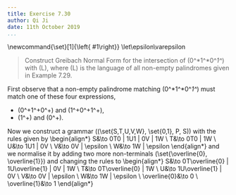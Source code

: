 ```yaml
---
title: Exercise 7.30
author: Qi Ji
date: 11th October 2019
...
```


\newcommand{\set}[1]{\left\{ #1\right\}}
\let\epsilon\varepsilon

> Construct Greibach Normal Form for the intersection of
> \(0^*1^*0^*1^*\) with \(L\),
> where \(L\) is the language of all non-empty palindromes given in Example 7.29.

First observe that a non-empty palindrome matching \(0^*1^*0^*1^*\) must match one of these four expressions,

* \(0^+1^+0^+\) and \(1^+0^+1^+\),
* \(1^+\) and \(0^+\).

Now we construct a grammar \((\set{S,T,U,V,W}, \set{0,1}, P, S)\) with the rules given by
\begin{align*}
S&\to 0T0 | 1U1 | 0V | 1W \\
T&\to 0T0 | 1W \\
U&\to 1U1 | 0V \\
V&\to 0V | \epsilon \\
W&\to 1W | \epsilon
\end{align*}
and we normalise it by adding two more non-terminals \(\set{\overline{0}, \overline{1}}\) and changing the rules to
\begin{align*}
S&\to 0T\overline{0} | 1U\overline{1} | 0V | 1W \\
T&\to 0T\overline{0} | 1W \\
U&\to 1U\overline{1} | 0V \\
V&\to 0V | \epsilon \\
W&\to 1W | \epsilon \\
\overline{0}&\to 0 \\
\overline{1}&\to 1
\end{align*}
